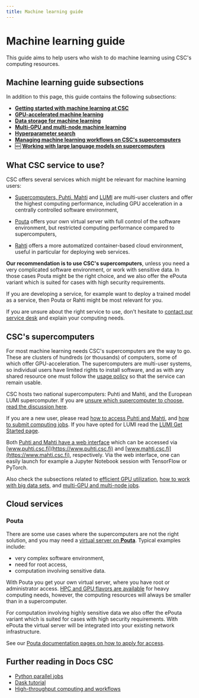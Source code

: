 ```yaml
---
title: Machine learning guide
---
```


# Machine learning guide

This guide aims to help users who wish to do machine learning using CSC's
computing resources.

## Machine learning guide subsections

In addition to this page, this guide contains the following subsections:

- [**Getting started with machine learning at CSC**](ml-starting.md)
- [**GPU-accelerated machine learning**](gpu-ml.md)
- [**Data storage for machine learning**](ml-data.md)
- [**Multi-GPU and multi-node machine learning**](ml-multi.md)
- [**Hyperparameter search**](hyperparameter_search.md)
- [**Managing machine learning workflows on CSC's supercomputers**](ml-workflows.md)
- &#127381; [**Working with large language models on supercomputers**](ml-llm.md)

## What CSC service to use?

CSC offers several services which might be relevant for machine learning users:

- [Supercomputers, Puhti, Mahti](../../computing/index.md) and
  [LUMI](https://docs.lumi-supercomputer.eu/) are multi-user clusters
  and offer the highest computing performance, including GPU
  acceleration in a centrally controlled software environment,

- [Pouta](../../cloud/pouta/index.md) offers your own virtual server with full
  control of the software environment, but restricted computing performance
  compared to supercomputers, 

- [Rahti](../../cloud/rahti/index.md) offers a more automatized container-based
  cloud environment, useful in particular for deploying web services.

**Our recommendation is to use CSC's supercomputers**, unless you need
a very complicated software environment, or work with sensitive
data. In those cases Pouta might be the right choice, and we also
offer the ePouta variant which is suited for cases with high security
requirements.

If you are developing a service, for example want to deploy a trained
model as a service, then Pouta or Rahti might be most relevant for
you.

If you are unsure about the right service to use, don't hesitate to
[contact our service desk](../contact.md) and explain your computing
needs.


## CSC's supercomputers

For most machine learning needs CSC's supercomputers are the way to
go. These are clusters of hundreds (or thousands) of computers, some
of which offer GPU-acceleration. The supercomputers are multi-user
systems, so individual users have limited rights to install software,
and as with any shared resource one must follow the [usage
policy](../../computing/usage-policy.md) so that the service can
remain usable.

CSC hosts two national supercomputers: Puhti and Mahti, and the
European LUMI supercomputer. If you are [unsure which supercomputer to
choose, read the discussion here](gpu-ml.md#puhti-mahti-or-lumi).

If you are a new user, please read [how to access Puhti and
Mahti](../../computing/index.md#accessing-puhti-and-mahti), and [how
to submit computing
jobs](../../computing/running/getting-started.md). If you have opted
for LUMI read the [LUMI Get Started
page](https://docs.lumi-supercomputer.eu/firststeps/).

Both [Puhti and Mahti have a web
interface](../../computing/webinterface/index.md) which can be
accessed via [www.puhti.csc.fi](https://www.puhti.csc.fi) and
[www.mahti.csc.fi](https://www.mahti.csc.fi), respectively. Via the
web interface, one can easily launch for example a Jupyter Notebook
session with TensorFlow or PyTorch.

Also check the subsections related to [efficient GPU
utilization](gpu-ml.md), [how to work with big data sets](ml-data.md),
and [multi-GPU and multi-node jobs](ml-multi.md).


## Cloud services

### Pouta

There are some use cases where the supercomputers are not the right solution,
and you may need a [virtual server on **Pouta**](../../cloud/pouta/index.md).
Typical examples include:

- very complex software environment,
- need for root access,
- computation involving sensitive data.

With Pouta you get your own virtual server, where you have root or administrator
access. [HPC and GPU flavors are
available](../../cloud/pouta/vm-flavors-and-billing.md#hpc-flavors) for heavy
computing needs, however, the computing resources will always be smaller than in
a supercomputer.

For computation involving highly sensitive data we also offer the ePouta variant
which is suited for cases with high security requirements. With ePouta the
virtual server will be integrated into your existing network infrastructure.

See our [Pouta documentation pages on how to apply for
access](../../cloud/pouta/index.md).


## Further reading in Docs CSC

* [Python parallel jobs](python-usage-guide.md#python-parallel-jobs)
* [Dask tutorial](dask-python.md)
* [High-throughput computing and workflows](../../computing/running/throughput.md)
